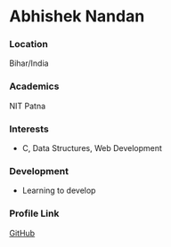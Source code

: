 # Abhishek Nandan

### Location

Bihar/India

### Academics

NIT Patna

### Interests

- C, Data Structures, Web Development

### Development

- Learning to develop

### Profile Link

[GitHub](https://github.com/nandanabhishek)
